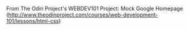 From The Odin Project's WEBDEV101 Project: Mock Google Homepage (http://www.theodinproject.com/courses/web-development-101/lessons/html-css)